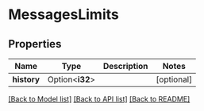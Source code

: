 # MessagesLimits

## Properties

Name | Type | Description | Notes
------------ | ------------- | ------------- | -------------
**history** | Option<**i32**> |  | [optional]

[[Back to Model list]](../README.md#documentation-for-models) [[Back to API list]](../README.md#documentation-for-api-endpoints) [[Back to README]](../README.md)


